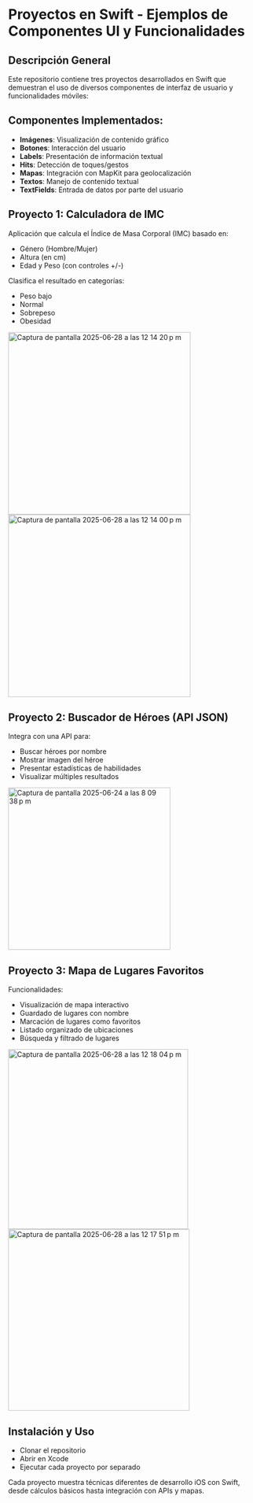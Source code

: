 # Proyectos en Swift - Ejemplos de Componentes UI y Funcionalidades

## Descripción General

Este repositorio contiene tres proyectos desarrollados en Swift que demuestran el uso de diversos componentes de interfaz de usuario y funcionalidades móviles:

## Componentes Implementados:

- **Imágenes**: Visualización de contenido gráfico
- **Botones**: Interacción del usuario
- **Labels**: Presentación de información textual
- **Hits**: Detección de toques/gestos
- **Mapas**: Integración con MapKit para geolocalización
- **Textos**: Manejo de contenido textual
- **TextFields**: Entrada de datos por parte del usuario

## Proyecto 1: Calculadora de IMC

Aplicación que calcula el Índice de Masa Corporal (IMC) basado en:

- Género (Hombre/Mujer)
- Altura (en cm)
- Edad y Peso (con controles +/-)

Clasifica el resultado en categorías:

- Peso bajo
- Normal
- Sobrepeso
- Obesidad

<img width="371" alt="Captura de pantalla 2025-06-28 a las 12 14 20 p m" src="https://github.com/user-attachments/assets/16384810-966b-402e-9909-c55c96c55542" />
<img width="371" alt="Captura de pantalla 2025-06-28 a las 12 14 00 p m" src="https://github.com/user-attachments/assets/698e4c69-e8f1-4859-a017-f6d069ca26b0" />



## Proyecto 2: Buscador de Héroes (API JSON)

Integra con una API para:

- Buscar héroes por nombre
- Mostrar imagen del héroe
- Presentar estadísticas de habilidades
- Visualizar múltiples resultados
  
<img width="330" alt="Captura de pantalla 2025-06-24 a las 8 09 38 p m" src="https://github.com/user-attachments/assets/359264f2-6443-41e0-b2a2-2c9d5456e5d4" />

## Proyecto 3: Mapa de Lugares Favoritos

Funcionalidades:

- Visualización de mapa interactivo
- Guardado de lugares con nombre
- Marcación de lugares como favoritos
- Listado organizado de ubicaciones
- Búsqueda y filtrado de lugares

<img width="366" alt="Captura de pantalla 2025-06-28 a las 12 18 04 p m" src="https://github.com/user-attachments/assets/649209cc-55a5-40b0-a185-f2393d20820e" />
<img width="369" alt="Captura de pantalla 2025-06-28 a las 12 17 51 p m" src="https://github.com/user-attachments/assets/8a95efbd-2a88-47a0-a0b8-9e97a4f090f6" />


## Instalación y Uso

- Clonar el repositorio
- Abrir en Xcode
- Ejecutar cada proyecto por separado

Cada proyecto muestra técnicas diferentes de desarrollo iOS con Swift, desde cálculos básicos hasta integración con APIs y mapas. 
